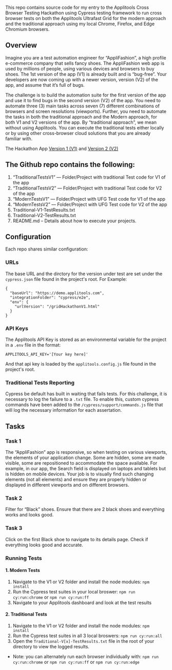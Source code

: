 This repo contains source code for my entry to the Applitools Cross Browser Testing Hackathon using Cypress testing framework to run cross browser tests on both the Applitools Ultrafast Grid for the modern approach and the traditional approach using my local Chrome, Firefox, and Edge Chromium browsers.

## Overview

Imagine you are a test automation engineer for “AppliFashion”, a high profile e-commerce company that sells fancy shoes. The AppliFashion web app is used by millions of people, using various devices and browsers to buy shoes. The 1st version of the app (V1) is already built and is “bug-free”. Your developers are now coming up with a newer version, version (V2) of the app, and assume that it’s full of bugs.

The challenge is to build the automation suite for the first version of the app and use it to find bugs in the second version (V2) of the app. You need to automate three (3) main tasks across seven (7) different combinations of browsers and screen resolutions (viewports). Further, you need to automate the tasks in both the traditional approach and the Modern approach, for both V1 and V2 versions of the app. By “traditional approach”, we mean without using Applitools. You can execute the traditional tests either locally or by using other cross-browser cloud solutions that you are already familiar with.

The Hackathon App
[Version 1 (V1)](https://demo.applitools.com/gridHackathonV1.html) and 
[Version 2 (V2)](https://demo.applitools.com/gridHackathonV2.html)

## The Github repo contains the following:

1. “TraditionalTestsV1” — Folder/Project with traditional Test code for V1 of the app
1. “TraditionalTestsV2” — Folder/Project with traditional Test code for V2 of the app
1. “ModernTestsV1” — Folder/Project with UFG Test code for V1 of the app
1. “ModernTestsV2” — Folder/Project with UFG Test code for V2 of the app
1. Traditional-V1-TestResults.txt
1. Traditional-V2-TestResults.txt
1. README.md – Details about how to execute your projects.

## Configuration

Each repo shares similar configuration:

### URLs

The base URL and the dirctory for the version under test are set under the `cypress.json` file found in the project's root. For Example:

```
{
  "baseUrl": "https://demo.applitools.com",
  "integrationFolder": "cypress/e2e",
  "env": {
    "urlVersion": "/gridHackathonV1.html"
  }
}
```

### API Keys

The Applitools API Key is stored as an environmental variable for the project in a `.env` file in the format:

```
APPLITOOLS_API_KEY='[Your key here]'
```

And that api key is loaded by the `applitools.config.js` file found in the project's root.

### Traditional Tests Reporting

Cypress be default has built in waiting that fails tests. For this challenge, it is necessary to log the failure to a `.txt` file. To enable this, custom cypress commands have been added to the `/cypress/support/commands.js` file that will log the necessary information for each assertation.

## Tasks

### Task 1

The “AppliFashion” app is responsive, so when testing on various viewports, the elements of your application change. Some are hidden, some are made visible, some are repositioned to accommodate the space available. For example, in our app, the Search field is displayed on laptops and tablets but is hidden on mobile devices. Your job is to visually find such changing elements (not all elements) and ensure they are properly hidden or displayed in different viewports and on different browsers.

### Task 2

Filter for “Black” shoes. Ensure that there are 2 black shoes and everything works and looks good.

### Task 3

Click on the first Black shoe to navigate to its details page. Check if everything looks good and accurate.

### Running Tests

#### 1. Modern Tests

1. Navigate to the V1 or V2 folder and install the node modules: `npm install`
1. Run the Cypress test suites in your local broswer: `npm run cy:run:chrome` or `npm run cy:run:ff`
1. Navigate to your Applitools dashboard and look at the test results

#### 2. Traditional Tests

1. Navigate to the V1 or V2 folder and install the node modules: `npm install`
1. Run the Cypress test suites in all 3 local broswers: `npm run cy:run:all`
1. Open the `Traditional-V[x]-TestResults.txt` file in the root of your directory to view the logged results.

- Note: you can alternately run each browser individually with: `npm run cy:run:chrome` or `npm run cy:run:ff` or `npm run cy:run:edge`
